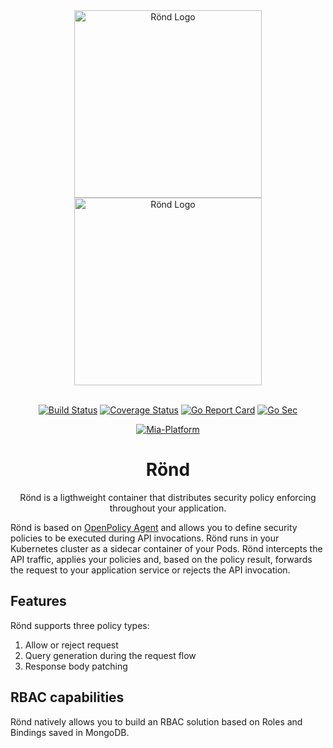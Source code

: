 

<div align="center">

  <img alt="Rönd Logo" src="https://user-images.githubusercontent.com/7142570/173044709-c788b29a-7eb4-442d-8392-6404d6251c4c.png#gh-light-mode-only" width="300" />
  <img alt="Rönd Logo" src="https://user-images.githubusercontent.com/7142570/174809379-67f9a568-3e3e-4905-bdf5-2b1883805444.png#gh-dark-mode-only"  width="300">
  <br/><br/>
  
[![Build Status][github-actions-svg]][github-actions]
[![Coverage Status][coverall-svg]][coverall-io]
[![Go Report Card][go-report-card-badge]][go-report-card]
[![Go Sec][security-badge-svg]][security-badge]

[![Mia-Platform][mia-platform-badge]][mia-platform]

# Rönd

Rönd is a ligthweight container that distributes security policy enforcing throughout your application.
</div>

Rönd is based on [OpenPolicy Agent](https://www.openpolicyagent.org) and allows you to define security policies to be executed during API invocations. Rönd runs in your Kubernetes cluster as a sidecar container of your Pods.
Rönd intercepts the API traffic, applies your policies and, based on the policy result, forwards the request to your application service or rejects the API invocation.

## Features

Rönd supports three policy types:

1. Allow or reject request
2. Query generation during the request flow
3. Response body patching

## RBAC capabilities

Rönd natively allows you to build an RBAC solution based on Roles and Bindings saved in MongoDB.


[github-actions]: https://github.com/rond-authz/rond/actions/workflows/test.yml
[github-actions-svg]: https://github.com/rond-authz/rond/actions/workflows/test.yml/badge.svg
[coverall-svg]: https://coveralls.io/repos/github/rond-authz/rond/badge.svg
[coverall-io]: https://coveralls.io/github/rond-authz/rond
[security-badge-svg]: https://github.com/rond-authz/rond/actions/workflows/security.yml/badge.svg
[security-badge]: https://github.com/rond-authz/rond/actions/workflows/security.yml
[go-report-card-badge]: https://goreportcard.com/badge/github.com/rond-authz/rond
[go-report-card]: https://goreportcard.com/report/github.com/rond-authz/rond
[mia-platform-badge]: https://img.shields.io/badge/Supported%20by-Mia--Platform-green?style=for-the-badge&link=https://mia-platform.eu/&color=3d86f4&labelColor=214147
[mia-platform]: https://mia-platform.eu/?utm_source=referral&utm_medium=github&utm_campaign=rond
